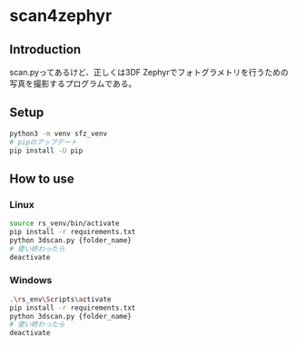 # scan4zephyr

## Introduction

scan.pyってあるけど、正しくは3DF Zephyrでフォトグラメトリを行うための写真を撮影するプログラムである。

## Setup

```bash
python3 -m venv sfz_venv
# pipのアップデート
pip install -U pip
```

## How to use

### Linux

```bash
source rs_venv/bin/activate
pip install -r requirements.txt
python 3dscan.py {folder_name}
# 使い終わったら
deactivate
```

### Windows

```bash
.\rs_env\Scripts\activate
pip install -r requirements.txt
python 3dscan.py {folder_name}
# 使い終わったら
deactivate
```
